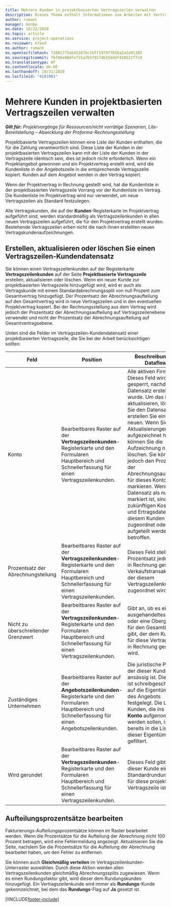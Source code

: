 ```yaml
---
title: Mehrere Kunden in projektbasierten Vertragszeilen verwalten
description: Dieses Thema enthält Informationen zum Arbeiten mit Vertragszeilen und Verträgen, die mehrere Kunden enthalten.
author: rumant
manager: Annbe
ms.date: 10/22/2020
ms.topic: article
ms.service: project-operations
ms.reviewer: kfend
ms.author: rumant
ms.openlocfilehash: 71081775ab45167bc1bff1979f7856a2a2a91385
ms.sourcegitcommit: f6f86e80dfef15a7b5f9174b55dddf410522f7c8
ms.translationtype: HT
ms.contentlocale: de-DE
ms.lasthandoff: 10/31/2020
ms.locfileid: "4181901"
---
```

# <a name="manage-multiple-customers-on-project-based-contract-lines"></a>Mehrere Kunden in projektbasierten Vertragszeilen verwalten

_**Gilt für:** Projektvorgänge für Ressourcen/nicht vorrätige Szenarien, Lite-Bereitstellung – Abwicklung der Proforma-Rechnungsstellung_

Projektbasierte Vertragszeilen können eine Liste der Kunden enthalten, die für die Zahlung verantwortlich sind. Diese Liste der Kunden in der projektbasierten Vertragszeilen kann mit der Liste der Kunden in der Vertragszeile identisch sein, dies ist jedoch nicht erforderlich. Wenn ein Projektangebot gewonnen und ein Projektvertrag erstellt wird, wird die Kundenliste in der Angebotszeile in die entsprechende Vertragszeile kopiert. Kunden auf dem Angebot werden in den Vertrag kopiert.

Wenn der Projektvertrag in Rechnung gestellt wird, hat die Kundenliste in der projektbasierten Vertragszeile Vorrang vor der Kundenliste im Vertrag. Die Kundenliste im Projektvertrag wird nur verwendet, um neue Vertragszeilen als Standard festzulegen.

Alle Vertragskunden, die auf der **Kunden**-Registerkarte im Projektvertrag aufgeführt sind, werden standardmäßig als Vertragszeilenkunden in allen neuen Vertragszeilen aufgeführt, die für den Projektvertrag erstellt wurden. Bestehende Vertragszeilen erben nicht die nach ihnen erstellten neuen Vertragskundenaufzeichnungen.

## <a name="create-update-or-delete-a-contract-line-customer-record"></a>Erstellen, aktualisieren oder löschen Sie einen Vertragszeilen-Kundendatensatz

Sie können einen Vertragszeilenkunden auf der Registerkarte **Vertragszeilenkunden** auf der Seite **Projektbasierte Vertragszeile** erstellen, aktualisieren oder löschen. Wenn ein neuer Kunde zur projektbasierten Vertragszeile hinzugefügt wird, wird er auch als Vertragskunde mit einem Standardabrechnungssplit von null Prozent zum Gesamtvertrag hinzugefügt. Der Prozentsatz der Abrechnungsaufteilung auf den Gesamtvertrag wird in neue Vertragszeilen und in den eventuellen Projektvertrag kopiert. Bei der Rechnungsstellung aus dem Vertrag wird jedoch der Prozentsatz der Abrechnungsaufteilung auf Vertragszeilenebene verwendet und nicht der Prozentsatz der Abrechnungsaufteilung auf Gesamtvertragsebene. 

Unten sind die Felder im Vertragszeilen-Kundendatensatz einer projektbasierten Vertragszeile, die Sie bei der Arbeit berücksichtigen sollten:

| Feld | Position | Beschreibung des Dataflows | Nachgelagerte Auswirkungen |
| --- | --- | --- | --- |
| Konto | Bearbeitbares Raster auf der **Vertragszeilenkunden**-Registerkarte und den Formularen Hauptbereich und Schnellerfassung für einen Vertragszeilenkunden. | Alle aktiven Firmen. Dieses Feld wird gesperrt, nachdem der Datensatz erstellt wurde. Um das Feld zu aktualisieren, löschen Sie den Datensatz und erstellen Sie einen neuen. Wenn Sie Aktualisierungen aufgezeichnet haben, können Sie die Aufzeichnung nicht löschen. Sie können jedoch den Prozentsatz der Abrechnungsaufteilung für dieses Konto als null markieren. Wenn der Datensatz als null markiert ist, sind alle zukünftigen Kosten- und Ertragsdaten, die diesem Kunden zugeordnet oder aufgeteilt werden, betroffen. | Wenn Sie ein Konto aus der Hauptliste der Konten auswählen, um sie hinzuzufügen und zu speichern, wird der Vertragszeilenkunde auch als Vertragskunde hinzugefügt. Vertragszeilenkunden werden verwendet, wenn Rechnungen erstellt werden. |
| Prozentsatz der Abrechnungsteilung | Bearbeitbares Raster auf der **Vertragszeilenkunden**-Registerkarte und den Formularen Hauptbereich und Schnellerfassung für einen Vertragszeilenkunden. | Dieses Feld stellt den Prozentsatz jeder nicht in Rechnung gestellten Verkaufstransaktion dar, der diesem Vertragszeilenkunden zugeordnet wird. | Vertragszeilenkunden und Abrechnungsaufteilungsprozentsätze werden verwendet, wenn nach der Genehmigung Istwerte erstellt werden und wenn die Rechnung erstellt wird. |
| Nicht zu überschreitender Grenzwert | Bearbeitbares Raster auf der **Vertragszeilenkunden**-Registerkarte und den Formularen Hauptbereich und Schnellerfassung für einen Vertragszeilenkunden. | Gibt an, ob es ein ausgehandeltes Limit oder eine Obergrenze für den Gesamtbetrag gibt, der dem Kunden für diese Vertragszeile in Rechnung gestellt wird. | Das nicht zu überschreitende Limit für den Kunden der Vertragszeile wird verwendet, wenn Istwerte erstellt und die Rechnungen erstellt werden. |
| Zuständiges Unternehmen | Bearbeitbares Raster auf der **Angebotszeilenkunden**-Registerkarte und den Formularen Hauptbereich und Schnellerfassung für einen Angebotszeilenkunden. | Die juristische Person, in der dieser Kunde ansässig ist. Dieses Feld ist schreibgeschützt und auf die Eigentümerfirma des Angebots festgelegt. Die Liste der Kunden, die ins Feld **Konto** aufgenommen werden sollen, ist bereits in die Liste dieser Eigentümerfirma gefiltert. | Das Konzept einer Eigentümergesellschaft entspricht dem Konzept einer juristischen Person. Alle Kosten und Einnahmen aus diesem Projekt werden im Hauptbuch der Eigentümergesellschaft ausgewiesen. |
| Wird gerundet | Bearbeitbares Raster auf der **Vertragszeilenkunden**-Registerkarte und den Formularen Hauptbereich und Schnellerfassung für einen Vertragszeilenkunden. | Dieses Feld gibt an, ob dieser Kunde ein Standardrundungskunde für diese projektbasierte Vertragszeile ist. | Wenn Sie einen Istwert gemäß dem Prozentsatz der Abrechnungsaufteilung generieren, kann es zu Rundungsunterschieden kommen. Diesem Kunden werden in diesem Fall die Rundungsunterschiede zugeordnet. |

## <a name="edit-billing-split-percentages"></a>Aufteilungsprozentsätze bearbeiten

Fakturierungs-Aufteilungsprozentsätze können im Raster bearbeitet werden. Wenn die Prozentsätze für die Aufteilung der Abrechnung nicht 100 Prozent betragen, wird eine Fehlermeldung angezeigt. Aktualisieren Sie die Seite, nachdem Sie die Prozentsätze für die Aufteilung der Abrechnung bearbeitet haben, um den Fehler zu entfernen.

Sie können auch **Gleichmäßig verteilen** im Vertragszeilenkunden-Unterraster auswählen. Durch diese Aktion werden allen Vertragszeilenkunden gleichmäßig Abrechnungssplits zugewiesen. Wenn es einen Rundungsfaktor gibt, wird dieser dem Rundungskunden hinzugefügt. Ein Vertragszeilenkunde wird immer als **Rundungs**-Kunde gekennzeichnet, bei dem das **Rundungs**-Flag auf **Ja** gesetzt ist.


[!INCLUDE[footer-include](../includes/footer-banner.md)]